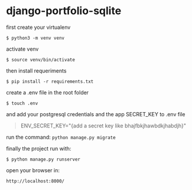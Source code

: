 # django-portfolio-sqlite

first create your virtualenv

`$ python3 -m venv venv`

activate venv

`$ source venv/bin/activate`

then install requeriments

`$ pip install -r requirements.txt`

create a .env file in the root folder

`$ touch .env`

and add your postgresql credentials and the app SECRET_KEY to .env file

>ENV_SECRET_KEY="{add a secret key like bhajfbkjhawbdkjhabdjh}"

run the command:
`python manage.py migrate`

finally the project run with: 

`$ python manage.py runserver`

open your browser in: 

`http://localhost:8000/`

